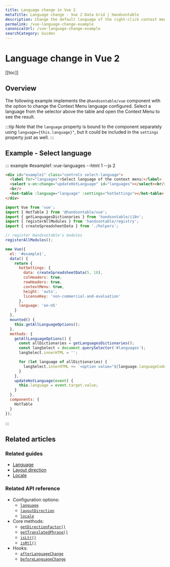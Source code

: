 ```yaml
---
title: Language change in Vue 2
metaTitle: Language change - Vue 2 Data Grid | Handsontable
description: Change the default language of the right-click context menu from English to any of the built-in translations, using the "language" property.
permalink: /vue-language-change-example
canonicalUrl: /vue-language-change-example
searchCategory: Guides
---
```


# Language change in Vue 2

[[toc]]

## Overview

The following example implements the `@handsontable/vue` component with the option to change the Context Menu language configured. Select a language from the selector above the table and open the Context Menu to see the result.

:::tip
Note that the `language` property is bound to the component separately using `language={this.language}"`, but it could be included in the `settings` property just as well.
:::

## Example - Select language

::: example #example1 :vue-languages --html 1 --js 2
```html
<div id="example1" class="controls select-language">
  <label for="languages">Select language of the context menu:</label>
  <select v-on:change="updateHotLanguage" id="languages"></select><br/>
  <br/>
  <hot-table :language="language" :settings="hotSettings"></hot-table>
</div>
```
```js
import Vue from 'vue';
import { HotTable } from '@handsontable/vue';
import { getLanguagesDictionaries } from 'handsontable/i18n';
import { registerAllModules } from 'handsontable/registry';
import { createSpreadsheetData } from './helpers';

// register Handsontable's modules
registerAllModules();

new Vue({
  el: '#example1',
  data() {
    return {
      hotSettings: {
        data: createSpreadsheetData(5, 10),
        colHeaders: true,
        rowHeaders: true,
        contextMenu: true,
        height: 'auto',
        licenseKey: 'non-commercial-and-evaluation'
      },
      language: 'en-US'
    }
  },
  mounted() {
    this.getAllLanguageOptions();
  },
  methods: {
    getAllLanguageOptions() {
      const allDictionaries = getLanguagesDictionaries();
      const langSelect = document.querySelector('#languages');
      langSelect.innerHTML = '';

      for (let language of allDictionaries) {
        langSelect.innerHTML += `<option value="${language.languageCode}">${language.languageCode}</option>`
      }
    },
    updateHotLanguage(event) {
      this.language = event.target.value;
    }
  },
  components: {
    HotTable
  }
});
```
:::

## Related articles

### Related guides

- [Language](@/guides/internationalization/language.md)
- [Layout direction](@/guides/internationalization/layout-direction.md)
- [Locale](@/guides/internationalization/locale.md)

### Related API reference

- Configuration options:
  - [`language`](@/api/options.md#language)
  - [`layoutDirection`](@/api/options.md#layoutdirection)
  - [`locale`](@/api/options.md#locale)
- Core methods:
  - [`getDirectionFactor()`](@/api/core.md#getdirectionfactor)
  - [`getTranslatedPhrase()`](@/api/core.md#gettranslatedphrase)
  - [`isLtr()`](@/api/core.md#isltr)
  - [`isRtl()`](@/api/core.md#isrtl)
- Hooks:
  - [`afterLanguageChange`](@/api/hooks.md#afterlanguagechange)
  - [`beforeLanguageChange`](@/api/hooks.md#beforelanguagechange)
